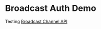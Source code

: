 # Broadcast Auth Demo

Testing [Broadcast Channel API](https://developer.mozilla.org/en-US/docs/Web/API/Broadcast_Channel_API)
